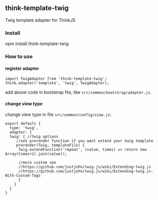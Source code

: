 ## think-template-twig

Twig template adapter for ThinkJS

### Install

  npm install think-template-twig

### How to use

#### register adapter

    import TwigAdapter from 'think-template-twig';
    think.adapter('template', 'twig', TwigAdapter);

add above code in bootstrap file, like `src/common/bootstrap/adapter.js`.

#### change view type

change view type in file `src/common/config/view.js`:

	export default {
	  type: 'twig',
	  adapter: {
	  twig: { //twig options
	  	 //set prerender function if you want extend your twig template
	  	 prerender(Twig, templateFile) {
          Twig.extendFunction('repeat', (value, times) => return new Array(times+1).join(value));

          //more custom see
          //https://github.com/justjohn/twig.js/wiki/Extending-twig.js
          //https://github.com/justjohn/twig.js/wiki/Extending-twig.js-With-Custom-Tags
          }
        }
      }
    }
